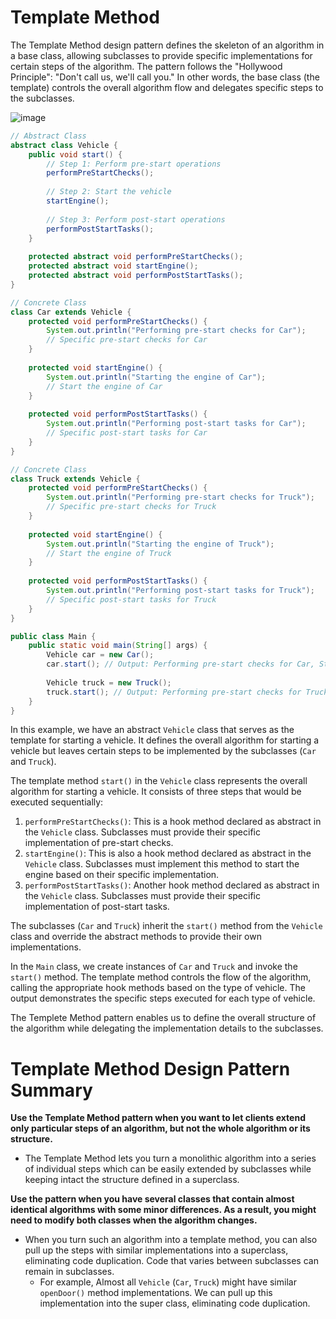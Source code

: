 # Template Method

The Template Method design pattern defines the skeleton of an algorithm in a base class, allowing subclasses to provide specific implementations for certain steps of the algorithm. The pattern follows the "Hollywood Principle": "Don't call us, we'll call you." In other words, the base class (the template) controls the overall algorithm flow and delegates specific steps to the subclasses.

![image](https://github.com/boushphong/Design-Patterns/assets/59940078/4951f528-e9be-4591-bb37-4ad7e6a30311)

```java
// Abstract Class
abstract class Vehicle {
    public void start() {
        // Step 1: Perform pre-start operations
        performPreStartChecks();
        
        // Step 2: Start the vehicle
        startEngine();
        
        // Step 3: Perform post-start operations
        performPostStartTasks();
    }
    
    protected abstract void performPreStartChecks();
    protected abstract void startEngine();
    protected abstract void performPostStartTasks();
}

// Concrete Class
class Car extends Vehicle {
    protected void performPreStartChecks() {
        System.out.println("Performing pre-start checks for Car");
        // Specific pre-start checks for Car
    }
    
    protected void startEngine() {
        System.out.println("Starting the engine of Car");
        // Start the engine of Car
    }
    
    protected void performPostStartTasks() {
        System.out.println("Performing post-start tasks for Car");
        // Specific post-start tasks for Car
    }
}

// Concrete Class
class Truck extends Vehicle {
    protected void performPreStartChecks() {
        System.out.println("Performing pre-start checks for Truck");
        // Specific pre-start checks for Truck
    }
    
    protected void startEngine() {
        System.out.println("Starting the engine of Truck");
        // Start the engine of Truck
    }
    
    protected void performPostStartTasks() {
        System.out.println("Performing post-start tasks for Truck");
        // Specific post-start tasks for Truck
    }
}

public class Main {
    public static void main(String[] args) {
        Vehicle car = new Car();
        car.start(); // Output: Performing pre-start checks for Car, Starting the engine of Car, Performing post-start tasks for Car
        
        Vehicle truck = new Truck();
        truck.start(); // Output: Performing pre-start checks for Truck, Starting the engine of Truck, Performing post-start tasks for Truck
    }
}
```


In this example, we have an abstract `Vehicle` class that serves as the template for starting a vehicle. It defines the overall algorithm for starting a vehicle but leaves certain steps to be implemented by the subclasses (`Car` and `Truck`).

The template method `start()` in the `Vehicle` class represents the overall algorithm for starting a vehicle. It consists of three steps that would be executed sequentially:
1. `performPreStartChecks()`: This is a hook method declared as abstract in the `Vehicle` class. Subclasses must provide their specific implementation of pre-start checks.
2. `startEngine()`: This is also a hook method declared as abstract in the `Vehicle` class. Subclasses must implement this method to start the engine based on their specific implementation.
3. `performPostStartTasks()`: Another hook method declared as abstract in the `Vehicle` class. Subclasses must provide their specific implementation of post-start tasks.

The subclasses (`Car` and `Truck`) inherit the `start()` method from the `Vehicle` class and override the abstract methods to provide their own implementations.

In the `Main` class, we create instances of `Car` and `Truck` and invoke the `start()` method. The template method controls the flow of the algorithm, calling the appropriate hook methods based on the type of vehicle. The output demonstrates the specific steps executed for each type of vehicle.

 The Templete Method pattern enables us to define the overall structure of the algorithm while delegating the implementation details to the subclasses.
 
 # Template Method Design Pattern Summary
 **Use the Template Method pattern when you want to let clients extend only particular steps of an algorithm, but not the whole algorithm or its structure.**
 
 - The Template Method lets you turn a monolithic algorithm into a series of individual steps which can be easily extended by subclasses while keeping intact the structure defined in a superclass.

**Use the pattern when you have several classes that contain almost identical algorithms with some minor differences. As a result, you might need to modify both classes when the algorithm changes.**

- When you turn such an algorithm into a template method, you can also pull up the steps with similar implementations into a superclass, eliminating code duplication. Code that varies between subclasses can remain in subclasses.
    - For example, Almost all `Vehicle` (`Car`, `Truck`) might have similar `openDoor()` method implementations. We can pull up this implementation into the super class, eliminating code duplication.
